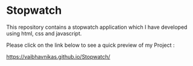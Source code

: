 # Stopwatch
This repository contains a stopwatch application which I have developed using html, css and javascript.

Please click on the link below to see a quick preview of my Project :

https://vaibhavnikas.github.io/Stopwatch/
